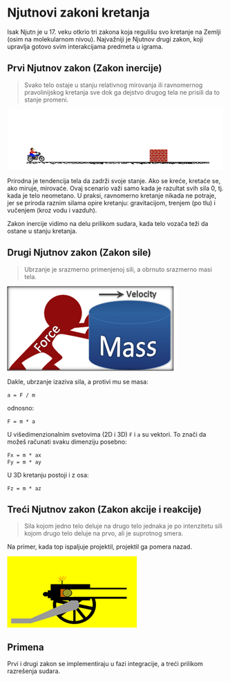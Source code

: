 # Njutnovi zakoni kretanja

Isak Njutn je u 17. veku otkrio tri zakona koja regulišu svo kretanje na Zemlji (osim na molekularnom nivou). Najvažniji je Njutnov drugi zakon, koji upravlja gotovo svim interakcijama predmeta u igrama.

## Prvi Njutnov zakon (Zakon inercije)

> Svako telo ostaje u stanju relativnog mirovanja ili ravnomernog pravolinijskog kretanja sve dok ga dejstvo drugog tela ne prisili da to stanje promeni.

![](slike/zakon-inercije.gif)

Prirodna je tendencija tela da zadrži svoje stanje. Ako se kreće, kretaće se, ako miruje, mirovaće. Ovaj scenario važi samo kada je razultat svih sila 0, tj. kada je telo neometano. U praksi, ravnomerno kretanje nikada ne potraje, jer se priroda raznim silama opire kretanju: gravitacijom, trenjem (po tlu) i vučenjem (kroz vodu i vazduh).

Zakon inercije vidimo na delu prilikom sudara, kada telo vozača teži da ostane u stanju kretanja.

## Drugi Njutnov zakon (Zakon sile)

>	Ubrzanje je srazmerno primenjenoj sili, a obrnuto srazmerno masi tela.

![](slike/newtons-first-law.png)

Dakle, ubrzanje izaziva sila, a protivi mu se masa:

```
a = F / m
```
odnosno:
```
F = m * a
```

U višedimenzionalnim svetovima (2D i 3D) `F` i `a` su vektori. To znači da možeš računati svaku dimenziju posebno:
```
Fx = m * ax
Fy = m * ay
```
U 3D kretanju postoji i z osa:
```
Fz = m * az
```

## Treći Njutnov zakon (Zakon akcije i reakcije)

>	Sila kojom jedno telo deluje na drugo telo jednaka je po intenzitetu sili kojom drugo telo deluje na prvo, ali je suprotnog smera.

Na primer, kada top ispaljuje projektil, projektil ga pomera nazad.

![](slike/top.gif)

## Primena

Prvi i drugi zakon se implementiraju u fazi integracije, a treći prilikom razrešenja sudara.
